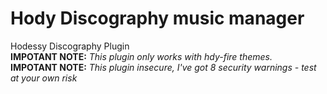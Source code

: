 # Hody Discography music manager
 Hodessy Discography Plugin
<br>
<b>IMPOTANT NOTE:</b> <i>This plugin only works with hdy-fire themes.</i>
<br>
<b>IMPOTANT NOTE:</b> <i>This plugin insecure, I've got 8 security warnings - test at your own risk</i>
